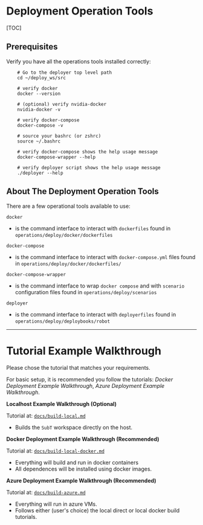# Deployment Operation Tools

[TOC]

## Prerequisites

Verify you have all the operations tools installed correctly:

        # Go to the deployer top level path
        cd ~/deploy_ws/src

        # verify docker
        docker --version

        # (optional) verify nvidia-docker
        nvidia-docker -v

        # verify docker-compose
        docker-compose -v

        # source your bashrc (or zshrc)
        source ~/.bashrc

        # verify docker-compose shows the help usage message
        docker-compose-wrapper --help
        
        # verify deployer script shows the help usage message
        ./deployer --help


## About The Deployment Operation Tools

There are a few operational tools available to use:

`docker`

  - is the command interface to interact with `dockerfiles` found in `operations/deploy/docker/dockerfiles`
  
`docker-compose`

  - is the command interface to interact with `docker-compose.yml` files found in `operations/deploy/docker/dockerfiles/`
  
`docker-compose-wrapper`

  - is the command interface to wrap `docker compose` and with `scenario` configuration files found in `operations/deploy/scenarios`
  
`deployer`

  - is the command interface to interact with `deployerfiles` found in `operations/deploy/deploybooks/robot`


* * *

# Tutorial Example Walkthrough

Please chose the tutorial that matches your requirements.

For basic setup, it is recommended you follow the tutorials: *Docker Deployment Example Walkthrough*, *Azure Deployment Example Walkthrough*.

**Localhost Example Walkthrough (Optional)**

Tutorial at: [`docs/build-local.md`](build-local.md)

- Builds the `SubT` workspace directly on the host.

**Docker Deployment Example Walkthrough (Recommended)**

Tutorial at: [`docs/build-local-docker.md`](build-local-docker.md)

- Everything will build and run in docker containers
- All dependences will be installed using docker images.

**Azure Deployment Example Walkthrough (Recommended)**

Tutorial at: [`docs/build-azure.md`](build-azure.md)

- Everything will run in azure VMs.
- Follows either (user's choice) the local direct or local docker build tutorials.
